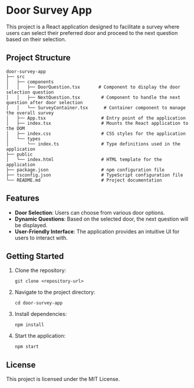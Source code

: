 # Door Survey App

This project is a React application designed to facilitate a survey where users can select their preferred door and proceed to the next question based on their selection.

## Project Structure

```
door-survey-app
├── src
│   ├── components
│   │   ├── DoorQuestion.tsx       # Component to display the door selection question
│   │   ├── NextQuestion.tsx        # Component to handle the next question after door selection
│   │   └── SurveyContainer.tsx      # Container component to manage the overall survey
│   ├── App.tsx                     # Entry point of the application
│   ├── index.tsx                   # Mounts the React application to the DOM
│   ├── index.css                   # CSS styles for the application
│   └── types
│       └── index.ts                # Type definitions used in the application
├── public
│   └── index.html                  # HTML template for the application
├── package.json                    # npm configuration file
├── tsconfig.json                   # TypeScript configuration file
└── README.md                       # Project documentation
```

## Features

- **Door Selection**: Users can choose from various door options.
- **Dynamic Questions**: Based on the selected door, the next question will be displayed.
- **User-Friendly Interface**: The application provides an intuitive UI for users to interact with.

## Getting Started

1. Clone the repository:
   ```
   git clone <repository-url>
   ```
2. Navigate to the project directory:
   ```
   cd door-survey-app
   ```
3. Install dependencies:
   ```
   npm install
   ```
4. Start the application:
   ```
   npm start
   ```

## License

This project is licensed under the MIT License.